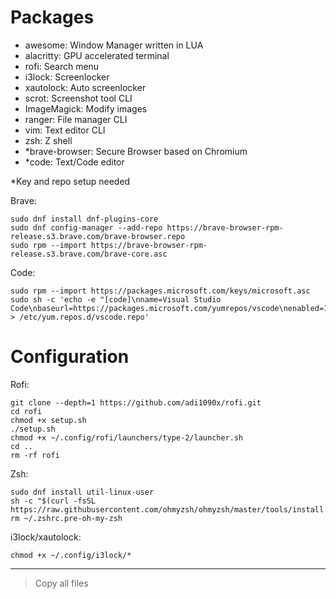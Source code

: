 # Packages

- awesome: Window Manager written in LUA
- alacritty: GPU accelerated terminal
- rofi: Search menu
- i3lock: Screenlocker
- xautolock: Auto screenlocker
- scrot: Screenshot tool CLI
- ImageMagick: Modify images
- ranger: File manager CLI
- vim: Text editor CLI
- zsh: Z shell
- \*brave-browser: Secure Browser based on Chromium
- \*code: Text/Code editor

\*Key and repo setup needed

Brave:

```
sudo dnf install dnf-plugins-core
sudo dnf config-manager --add-repo https://brave-browser-rpm-release.s3.brave.com/brave-browser.repo
sudo rpm --import https://brave-browser-rpm-release.s3.brave.com/brave-core.asc
```

Code:

```
sudo rpm --import https://packages.microsoft.com/keys/microsoft.asc
sudo sh -c 'echo -e "[code]\nname=Visual Studio Code\nbaseurl=https://packages.microsoft.com/yumrepos/vscode\nenabled=1\ngpgcheck=1\ngpgkey=https://packages.microsoft.com/keys/microsoft.asc" > /etc/yum.repos.d/vscode.repo'
```

# Configuration

Rofi:

```
git clone --depth=1 https://github.com/adi1090x/rofi.git
cd rofi
chmod +x setup.sh
./setup.sh
chmod +x ~/.config/rofi/launchers/type-2/launcher.sh
cd ..
rm -rf rofi
```

Zsh:

```
sudo dnf install util-linux-user
sh -c "$(curl -fsSL https://raw.githubusercontent.com/ohmyzsh/ohmyzsh/master/tools/install.sh)"
rm ~/.zshrc.pre-oh-my-zsh
```

i3lock/xautolock:

```
chmod +x ~/.config/i3lock/*
```

---

> Copy all files
